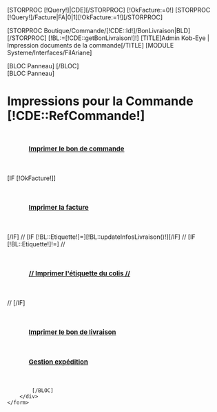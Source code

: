 [STORPROC [!Query!]|CDE][/STORPROC]
[!OkFacture:=0!]
[STORPROC [!Query!]/Facture|FA|0|1][!OkFacture:=1!][/STORPROC]

[STORPROC Boutique/Commande/[!CDE::Id!]/BonLivraison|BLD][/STORPROC]
[!BL:=[!CDE::getBonLivraison!]!]
[TITLE]Admin Kob-Eye | Impression documents de la commande[/TITLE]
[MODULE Systeme/Interfaces/FilAriane]
<div id="Container">
	<form action="" method="post" name="rech[!Test::TypeChild!]" class="FormRech">
		<div id="Arbo">
			[BLOC Panneau]
			[/BLOC]
		</div>
		<div id="Data">
			[BLOC Panneau]
				<h1>Impressions pour la Commande [!CDE::RefCommande!]</h1>
				<div style="margin:50px;font-size:15px;font-weight:bold;text-decoration:underline;">
					<a href="/Boutique/Commande/[!CDE::Id!]/BonDeCommande"  rel="link"  >Imprimer le bon de commande</a>
				</div>
				[IF [!OkFacture!]]
					<div style="margin:50px;font-size:15px;font-weight:bold;text-decoration:underline;">
						<a href="/Boutique/Facture/[!FA::Id!]/FacturePdf"  rel="link"    >Imprimer la facture</a>
					</div>
				[/IF]
//				[IF [!BL::Etiquette!]=][!BL::updateInfosLivraison()!][/IF]
//				[IF [!BL::Etiquette!]!=]
//					<div style="margin:50px;font-size:15px;font-weight:bold;text-decoration:underline;">
//						<a href="[!BL::Etiquette!]"  rel="link"   >Imprimer l'étiquette du colis</a>
//					</div>
//				[/IF]
				<div style="margin:50px;font-size:15px;font-weight:bold;text-decoration:underline;">
					<a href="../LivraisonStock/BonLivraison/[!BL::Id!]/BonDeLivraison"  rel="link"  >Imprimer le bon de livraison</a>
				</div>
				<div style="margin:50px;font-size:15px;font-weight:bold;text-decoration:underline;">
					<a href="[!Domaine!]/#/LivraisonStock/BonLivraison/[!BLD::Id!]/Expedier.htm"   rel="link"   >Gestion expédition</a>
				</div>

			[/BLOC]
		</div>
	</form>
</div>
